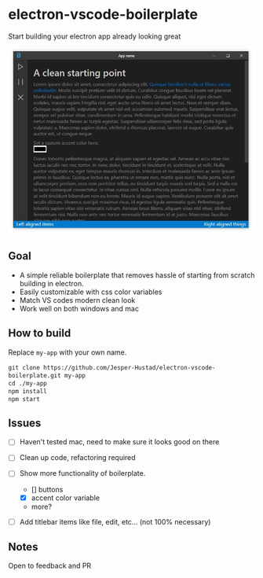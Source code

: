 # electron-vscode-boilerplate
Start building your electron app already looking great

![](screenshot.jpg)


## Goal
- A simple reliable boilerplate that removes hassle of starting from scratch building in electron.  
- Easily customizable with css color variables
- Match VS codes modern clean look 
- Work well on both windows and mac



## How to build
Replace `my-app` with your own name.
```console
git clone https://github.com/Jesper-Hustad/electron-vscode-boilerplate.git my-app
cd ./my-app
npm install
npm start
```




## Issues
- [ ] Haven't tested mac, need to make sure it looks good on there
- [ ] Clean up code, refactoring required
- [ ] Show more functionality of boilerplate.
  - [] buttons
  - [x] accent color variable
  - more?

- [ ] Add titlebar items like file, edit, etc... (not 100% necessary)

## Notes
Open to feedback and PR